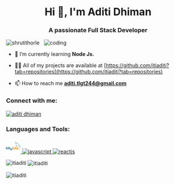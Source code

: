 <h1 align="center">Hi 👋, I'm Aditi Dhiman</h1>
<h3 align="center">A passionate Full Stack Developer</h3>

<img align="right" alt="coding" width="400" src="https://cdn.dribbble.com/users/1364029/screenshots/16093268/media/68e82a7fb4904614a9066d6b540c14b2.gif">

<p align="left"> <img src="https://komarev.com/ghpvc/?username=shrutithorle&label=Profile%20views&color=0e75b6&style=flat" alt="shrutithorle" /> </p>

- 🌱 I’m currently learning **Node Js.**

- 👨‍💻 All of my projects are available at [https://github.com/itiaditi?tab=repositories](https://github.com/itiaditi?tab=repositories)

- 📫 How to reach me **aditi.tlgt244@gmail.com**

<h3 align="left">Connect with me:</h3>
<p align="left">
<a href="https://www.linkedin.com/in/aditi-dhiman008/" target="blank"><img align="center" src="https://raw.githubusercontent.com/rahuldkjain/github-profile-readme-generator/master/src/images/icons/Social/linked-in-alt.svg" alt="aditi dhiman" height="30" width="40" /></a>

</p>

<h3 align="left">Languages and Tools:</h3>
<p align="left">  <a href="https://www.mysql.com/" target="_blank" rel="noreferrer"> <img src="https://raw.githubusercontent.com/devicons/devicon/master/icons/mysql/mysql-original-wordmark.svg" alt="mysql" width="40" height="40"/> </a> 
<a href="https://developer.mozilla.org/en-US/docs/Web/JavaScript" target="_blank" >
  <img src="https://i0.wp.com/theicom.org/wp-content/uploads/2016/03/js-logo.png?ssl=1" alt="javascript" width="40" height="40"/>
</a>
  <a href="" target="_blank">
    <img style="mix-blend-mode: colour-burn" src="https://w7.pngwing.com/pngs/452/495/png-transparent-react-javascript-angularjs-ionic-github-text-logo-symmetry-thumbnail.png" alt="reactjs" width="40" height="40"/>
  </a>
</p>

<p><img align="left" src="https://github-readme-stats.vercel.app/api/top-langs?username=itiaditi&show_icons=true&locale=en&layout=compact" alt="itiaditi" /></p>

<p>&nbsp;<img align="center" src="https://github-readme-stats.vercel.app/api?username=itiaditi&show_icons=true&locale=en" alt="itiaditi" /></p>

<p><img align="center" src="https://github-readme-streak-stats.herokuapp.com/?user=itiaditi&" alt="itiaditi" /></p>
